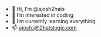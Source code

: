 - 👋 Hi, I’m @ajosh2hats
- 👀 I’m interested in coding
- 🌱 I’m currently learning everything
- 📫 ajosh.j@2hatslogic.com

<!---
ajosh2hats/ajosh2hats is a ✨ special ✨ repository because its `README.md` (this file) appears on your GitHub profile.
You can click the Preview link to take a look at your changes.
--->
